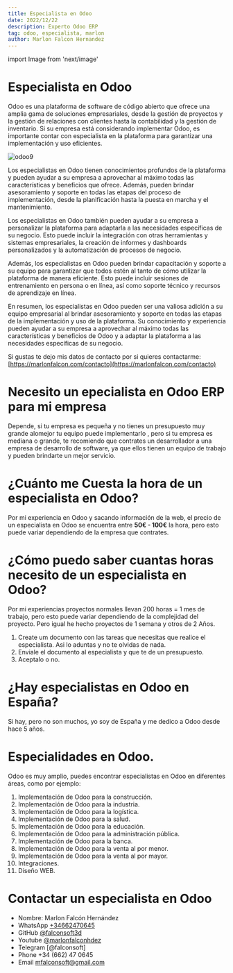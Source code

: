 ```yaml
---
title: Especialista en Odoo
date: 2022/12/22
description: Experto Odoo ERP
tag: odoo, especialista, marlon
author: Marlon Falcon Hernandez
---
```

import Image from 'next/image'

# Especialista en Odoo

Odoo es una plataforma de software de código abierto que ofrece una amplia gama de soluciones empresariales, desde la gestión de proyectos y la gestión de relaciones con clientes hasta la contabilidad y la gestión de inventario. Si su empresa está considerando implementar Odoo, es importante contar con especialista en la plataforma para garantizar una implementación y uso eficientes.

<Image
  src="/images/marlon-falcon-odoo-erp.png"
  alt="odoo9"
  width={1280}
  height={720}
  priority
  className="next-image"
/>

Los especialistas en Odoo tienen conocimientos profundos de la plataforma y pueden ayudar a su empresa a aprovechar al máximo todas las características y beneficios que ofrece. Además, pueden brindar asesoramiento y soporte en todas las etapas del proceso de implementación, desde la planificación hasta la puesta en marcha y el mantenimiento.

Los especialistas en Odoo también pueden ayudar a su empresa a personalizar la plataforma para adaptarla a las necesidades específicas de su negocio. Esto puede incluir la integración con otras herramientas y sistemas empresariales, la creación de informes y dashboards personalizados y la automatización de procesos de negocio.

Además, los especialistas en Odoo pueden brindar capacitación y soporte a su equipo para garantizar que todos estén al tanto de cómo utilizar la plataforma de manera eficiente. Esto puede incluir sesiones de entrenamiento en persona o en línea, así como soporte técnico y recursos de aprendizaje en línea.

En resumen, los especialistas en Odoo pueden ser una valiosa adición a su equipo empresarial al brindar asesoramiento y soporte en todas las etapas de la implementación y uso de la plataforma. Su conocimiento y experiencia pueden ayudar a su empresa a aprovechar al máximo todas las características y beneficios de Odoo y a adaptar la plataforma a las necesidades específicas de su negocio.

Si gustas te dejo mis datos de contacto por si quieres contactarme: [https://marlonfalcon.com/contacto](https://marlonfalcon.com/contacto)

# Necesito un epecialista en Odoo ERP para mi empresa

Depende, si tu empresa es pequeña y no tienes un presupuesto muy grande alomejor tu equipo puede implementarlo , pero si tu empresa es mediana o grande, te recomiendo que contrates un desarrollador a una empresa de desarrollo de software, ya que ellos tienen un equipo de trabajo y pueden brindarte un mejor servicio. 

# ¿Cuánto me Cuesta la hora de un especialista en Odoo?

Por mi experiencia en Odoo y sacando información de la web, el precio de un especialista en Odoo se encuentra entre  **50€ - 100€** la hora, pero esto puede variar dependiendo de la empresa que contrates.

# ¿Cómo puedo saber cuantas horas necesito de un especialista en Odoo?
Por mi experiencias proyectos normales llevan 200 horas = 1 mes de trabajo, pero esto puede variar dependiendo de la complejidad del proyecto. Pero igual he hecho proyectos de 1 semana y otros de 2 Años.

1. Create um documento con las tareas que necesitas que realice el especialista. Asi lo aduntas y no te olvidas de nada.
2. Enviale el documento al especialista y que te de un presupuesto.
3. Aceptalo o no.

# ¿Hay especialistas en Odoo en España?
Si hay, pero no son muchos, yo soy de España y me dedico a Odoo desde hace 5 años.

# Especialidades en Odoo.
 Odoo es muy amplio, puedes encontrar especialistas en Odoo en diferentes áreas, como por ejemplo:
1. Implementación de Odoo para la construcción.
2. Implementación de Odoo para la industria.
3. Implementación de Odoo para la logística.
4. Implementación de Odoo para la salud.
5. Implementación de Odoo para la educación.
6. Implementación de Odoo para la administración pública.
7. Implementación de Odoo para la banca.
8. Implementación de Odoo para la venta al por menor.
9. Implementación de Odoo para la venta al por mayor.
10. Integraciones.
11. Diseño WEB.

# Contactar un especialista en Odoo
- Nombre: Marlon Falcón Hernández
- WhatsApp [+34662470645](https://web.whatsapp.com/send?phone=34662470645&text=)
- GitHub [@falconsoft3d](https://github.com/falconsoft3d)
- Youtube [@marlonfalconhdez](https://www.youtube.com/@marlonfalconhdez)
- Telegram [@falconsoft]
- Phone +34 (662) 47 0645
- Email mfalconsoft@gmail.com